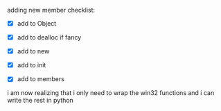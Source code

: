 adding new member checklist:
 - [x] add to Object
 - [x] add to dealloc if fancy
 - [x] add to new
 - [x] add to init
 - [x] add to members


i am now realizing that i only need to wrap the win32 functions and i can write the rest in python